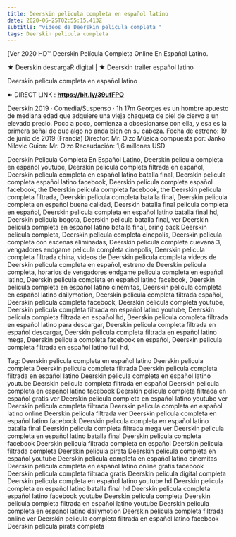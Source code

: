 ```yaml
---
title: Deerskin pelicula completa en español latino
date: 2020-06-25T02:55:15.413Z
subtitle: "videos de Deerskin pelicula completa "
tags: Deerskin pelicula completa
---
```

[Ver 2020 HD™ Deerskin Película Completa Online En Español Latino.

★ Deerskin descargaR digital | ★ Deerskin trailer español latino

Deerskin pelicula completa en español latino

➽ DIRECT LINK : **<https://bit.ly/39ufFPO>**

Deerskin
2019 ‧ Comedia/Suspenso ‧ 1h 17m
Georges es un hombre apuesto de mediana edad que adquiere una vieja chaqueta de piel de ciervo a un elevado precio. Poco a poco, comienza a obsesionarse con ella, y esa es la primera señal de que algo no anda bien en su cabeza.
Fecha de estreno: 19 de junio de 2019 (Francia)
Director: Mr. Oizo
Música compuesta por: Janko Nilovic
Guion: Mr. Oizo
Recaudación: 1,6 millones USD

Deerskin Pelicula Completa En Español Latino, Deerskin pelicula completa en español youtube, Deerskin pelicula completa filtrada en español, Deerskin pelicula completa en español latino batalla final, Deerskin pelicula completa español latino facebook, Deerskin pelicula completa español facebook, the Deerskin pelicula completa facebook, the Deerskin pelicula completa filtrada, Deerskin pelicula completa batalla final, Deerskin pelicula completa en español buena calidad, Deerskin batalla final pelicula completa en español, Deerskin pelicula completa en español latino batalla final hd, Deerskin pelicula bogota, Deerskin pelicula batalla final, ver Deerskin pelicula completa en español latino batalla final, bring back Deerskin pelicula completa, Deerskin pelicula completa cinepolis, Deerskin pelicula completa con escenas eliminadas, Deerskin pelicula completa cuevana 3, vengadores endgame pelicula completa cinepolis, Deerskin pelicula completa filtrada china,
videos de Deerskin pelicula completa 
videos de Deerskin pelicula completa en español, estreno de Deerskin pelicula completa, horarios de vengadores endgame pelicula completa en español latino, Deerskin pelicula completa en español latino facebook, Deerskin pelicula completa en español latino cinemitas, Deerskin pelicula completa en español latino dailymotion, Deerskin pelicula completa filtrada español, Deerskin pelicula completa facebook, Deerskin pelicula completa youtube, Deerskin pelicula completa filtrada en español latino youtube, Deerskin pelicula completa filtrada en español hd, Deerskin pelicula completa filtrada en español latino para descargar, Deerskin pelicula completa filtrada en español descargar, Deerskin pelicula completa filtrada en español latino mega, Deerskin pelicula completa facebook en español, Deerskin pelicula completa filtrada en español latino full hd,

Tag:
Deerskin pelicula completa en español latino
Deerskin pelicula completa
Deerskin pelicula completa filtrada
Deerskin pelicula completa filtrada en español latino
Deerskin pelicula completa en español latino youtube
Deerskin pelicula completa filtrada en español
Deerskin pelicula completa en español latino facebook
Deerskin pelicula completa filtrada en español gratis
ver Deerskin pelicula completa en español latino youtube
ver Deerskin pelicula completa filtrada
Deerskin pelicula completa en español latino online
Deerskin pelicula filtrada
ver Deerskin pelicula completa en español latino facebook
Deerskin pelicula completa en español latino batalla final
Deerskin pelicula completa filtrada mega
ver Deerskin pelicula completa en español latino batalla final
Deerskin pelicula completa facebook
Deerskin pelicula filtrada completa en español
Deerskin pelicula filtrada completa
Deerskin pelicula pirata
Deerskin pelicula completa en español youtube
Deerskin pelicula completa en español latino cinemitas
Deerskin pelicula completa en español latino online gratis facebook
Deerskin pelicula completa filtrada gratis
Deerskin pelicula digital completa
Deerskin pelicula completa en español latino youtube hd
Deerskin pelicula completa en español latino batalla final hd
Deerskin pelicula completa español latino facebook
youtube Deerskin pelicula completa
Deerskin pelicula completa filtrada en español latino youtube
Deerskin pelicula completa en español latino dailymotion
Deerskin pelicula completa filtrada online
ver Deerskin pelicula completa filtrada en español latino facebook
Deerskin pelicula pirata completa
